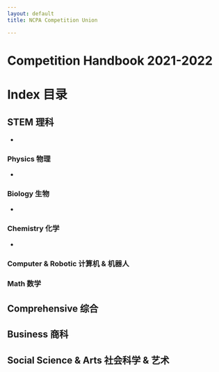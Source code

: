 ```yaml
---
layout: default
title: NCPA Competition Union

---
```


# Competition Handbook 2021-2022

# Index 目录

## STEM 理科

- 

### Physics 物理

- 

### Biology 生物

- 

### Chemistry 化学

- 

### Computer & Robotic 计算机 & 机器人

### Math 数学

## Comprehensive 综合

## Business 商科

## Social Science & Arts 社会科学 & 艺术